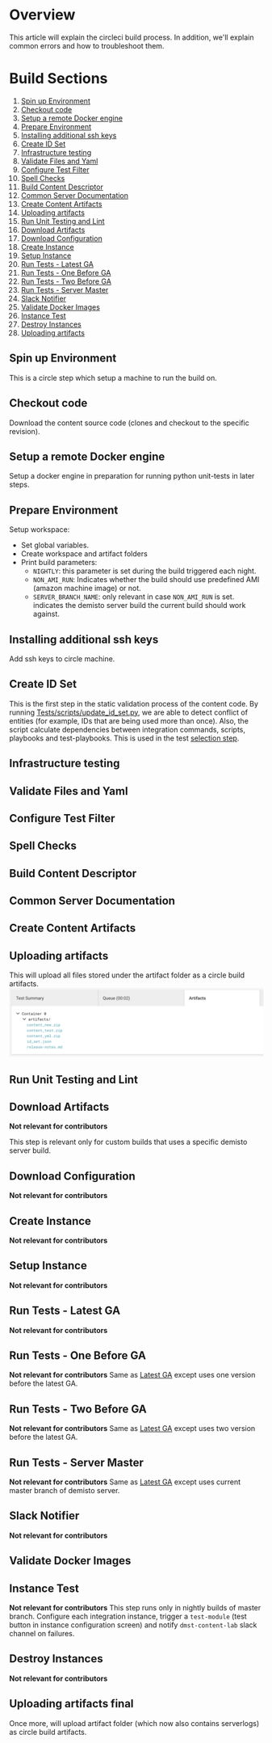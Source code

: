 # Overview
This article will explain the circleci build process.
In addition, we'll explain common errors and how to troubleshoot them.

# Build Sections
1. [Spin up Environment](#spin-up-environment)
2. [Checkout code](#checkout-code)
3. [Setup a remote Docker engine](#setup-a-remote-docker-engine)
4. [Prepare Environment](#prepare-environment)
5. [Installing additional ssh keys](#installing-additional-ssh-keys)
6. [Create ID Set](#create-id-set)
7. [Infrastructure testing](#infrastructure-testing)
8. [Validate Files and Yaml](#validate-files-and-yaml)
9. [Configure Test Filter](#configure-test-filter)
10. [Spell Checks](#spell-checks)
11. [Build Content Descriptor](#build-content-descriptor)
12. [Common Server Documentation](#common-server-documentation)
13. [Create Content Artifacts](#create-content-artifacts)
14. [Uploading artifacts](#uploading-artifacts)
15. [Run Unit Testing and Lint](#run-unit-testing-and-lint)
16. [Download Artifacts](#download-artifacts)
17. [Download Configuration](#download-configuration)
18. [Create Instance](#create-instance)
19. [Setup Instance](#setup-instance)
20. [Run Tests - Latest GA](#run-tests---latest-ga)
21. [Run Tests - One Before GA](#run-tests---one-before-ga)
22. [Run Tests - Two Before GA](#run-tests---two-before-ga)
23. [Run Tests - Server Master](#run-tests---server-master)
24. [Slack Notifier](#slack-notifier)
25. [Validate Docker Images](#validate-docker-images)
26. [Instance Test](#instance-test)
27. [Destroy Instances](#destroy-instances)
28. [Uploading artifacts](#uploading-artifacts-final)

## Spin up Environment
This is a circle step which setup a machine to run the build on.
  
## Checkout code
Download the content source code (clones and checkout to the specific revision).

## Setup a remote Docker engine
Setup a docker engine in preparation for running python unit-tests in later steps.

## Prepare Environment
Setup workspace: 
- Set global variables.
- Create workspace and artifact folders
- Print build parameters: 
  - `NIGHTLY`: this parameter is set during the build triggered each night.
  - `NON_AMI_RUN`: Indicates whether the build should use predefined AMI (amazon machine image) or not.
  - `SERVER_BRANCH_NAME`: only relevant in case `NON_AMI_RUN` is set. indicates the demisto server build the current build should work against.  

## Installing additional ssh keys
Add ssh keys to circle machine.

## Create ID Set
This is the first step in the static validation process of the content code.
By running [Tests/scripts/update_id_set.py](https://github.com/demisto/content/blob/master/Tests/scripts/update_id_set.py), we are able to detect conflict of entities (for example, IDs that are being used more than once).
Also, the script calculate dependencies between integration commands, scripts, playbooks and test-playbooks.
This is used in the test [selection step](#Configure-Test-Filter).

<!-- TODO: add troubleshooting errors -->

## Infrastructure testing
<!-- TODO: add troubleshooting errors -->

## Validate Files and Yaml
<!-- TODO: add troubleshooting errors -->

## Configure Test Filter
<!-- TODO: add troubleshooting errors -->

## Spell Checks

## Build Content Descriptor
<!-- TODO: add troubleshooting errors -->

## Common Server Documentation
<!-- TODO: add troubleshooting errors -->

## Create Content Artifacts
<!-- TODO: add troubleshooting errors -->

## Uploading artifacts
This will upload all files stored under the artifact folder as a circle build artifacts.
![](artifacts_1.png)

## Run Unit Testing and Lint
## Download Artifacts
**Not relevant for contributors**

This step is relevant only for custom builds that uses a specific demisto server build. 

## Download Configuration
**Not relevant for contributors**
<!-- TODO: add troubleshooting errors -->

## Create Instance
**Not relevant for contributors**
<!-- TODO: add troubleshooting errors -->

## Setup Instance
**Not relevant for contributors**
<!-- TODO: add troubleshooting errors -->

## Run Tests - Latest GA
**Not relevant for contributors**
<!-- TODO: add troubleshooting errors -->

## Run Tests - One Before GA
**Not relevant for contributors**
Same as [Latest GA](#run-tests---latest-ga) except uses one version before the latest GA.

## Run Tests - Two Before GA
**Not relevant for contributors**
Same as [Latest GA](#run-tests---latest-ga) except uses two version before the latest GA.

## Run Tests - Server Master
**Not relevant for contributors**
Same as [Latest GA](#run-tests---latest-ga) except uses current master branch of demisto server.

## Slack Notifier
**Not relevant for contributors**

## Validate Docker Images

## Instance Test
**Not relevant for contributors**
This step runs only in nightly builds of master branch.
Configure each integration instance, trigger a `test-module` (test button in instance configuration screen) and notify `dmst-content-lab` slack channel on failures.

## Destroy Instances
**Not relevant for contributors**

## Uploading artifacts final
Once more, will upload artifact folder (which now also contains serverlogs) as circle build artifacts.